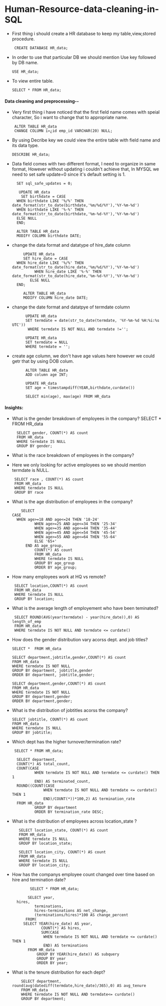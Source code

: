 # Human-Resource-data-cleaning-in-SQL
- First thing i should create a HR database to keep my table,view,stored procedure.
  
       CREATE DATABASE HR_data;
 - In order to use that particular DB we should mention Use key followed by DB name.
   
       USE HR_data;
   
 - To view entire table.
   
       SELECT * FROM HR_data;

#### Data cleaning and preprocessing--

- Very first thing i have noticed that the first field name comes with speial character, So i want to change that to appropriate name.
  
       ALTER TABLE HR_data
       CHANGE COLUMN ï»¿id emp_id VARCHAR(20) NULL;

- By using Decribe key we could view the entire table with field name and its data type.
   
      DESCRIBE HR_data;
  
- Data field comes with two different format, I need to organize in same format, However without updating i couldn't achieve that, In MYSQL we need to set safe update=0 since it's default setting is 1.
  
        SET sql_safe_updates = 0;

         UPDATE HR_data
          SET birthdate = CASE
		WHEN birthdate LIKE '%/%' THEN date_format(str_to_date(birthdate,'%m/%d/%Y'),'%Y-%m-%d')
        WHEN birthdate LIKE '%-%' THEN date_format(str_to_date(birthdate,'%m-%d-%Y'),'%Y-%m-%d')
        ELSE NULL
		END;
	
        ALTER TABLE HR_data
        MODIFY COLUMN birthdate DATE;


- change the data format and datatype of hire_date column
   
           UPDATE HR_data
           SET hire_date = CASE
		WHEN hire_date LIKE '%/%' THEN date_format(str_to_date(hire_date,'%m/%d/%Y'),'%Y-%m-%d')
                WHEN hire_date LIKE '%-%' THEN date_format(str_to_date(hire_date,'%m-%d-%Y'),'%Y-%m-%d')
              ELSE NULL
		END;
        
           ALTER TABLE HR_data
           MODIFY COLUMN hire_date DATE;

- change the date format and datatpye of termdate column
  
            UPDATE HR_data
            SET termdate = date(str_to_date(termdate, '%Y-%m-%d %H:%i:%s UTC'))
             WHERE termdate IS NOT NULL AND termdate !='';

            UPDATE HR_data
            SET termdate = NULL
            WHERE termdate = '';

- create age column, we don't have age values here however we could getr that by using DOB colum.
  
            ALTER TABLE HR_data
            ADD column age INT;

            UPDATE HR_data
            SET age = timestampdiff(YEAR,birthdate,curdate())

            SELECT min(age), max(age) FROM HR_data
  
#### Insights:

-  What is the gender breakdown of employees in the company?
        SELECT * FROM HR_data

         SELECT gender, COUNT(*) AS count 
         FROM HR_data
         WHERE termdate IS NULL
         GROUP BY gender;

  - What is the race breakdown of employees in the company?
  - Here we only looking for active employees so we should mention termdate is NULL.
       
         SELECT race , COUNT(*) AS count
         FROM HR_data
         WHERE termdate IS NULL
         GROUP BY race

- What is the age distribution of employees in the company?

          SELECT 
	  CASE
		WHEN age>=18 AND age<=24 THEN '18-24'
                WHEN age>=25 AND age<=34 THEN '25-34'
                WHEN age>=35 AND age<=44 THEN '35-44'
                WHEN age>=45 AND age<=54 THEN '45-54'
                WHEN age>=55 AND age<=64 THEN '55-64'
                ELSE '65+'
	        END AS age_group,
                COUNT(*) AS count
                FROM HR_data
                WHERE termdate IS NULL
                GROUP BY age_group
                ORDER BY age_group;
    
- How many employees work at HQ vs remote?

       SELECT location,COUNT(*) AS count
       FROM HR_data
       WHERE termdate IS NULL
       GROUP BY location;

- What is the average length of employement who have been teminated?
  
       SELECT ROUND(AVG(year(termdate) - year(hire_date)),0) AS length_of_emp
       FROM HR_data
       WHERE termdate IS NOT NULL AND termdate <= curdate()

- How does the gender distribution vary acorss dept. and job titles?
  
      SELECT *  FROM HR_data

      SELECT department,jobtitle,gender,COUNT(*) AS count
      FROM HR_data
      WHERE termdate IS NOT NULL
      GROUP BY department, jobtitle,gender
      ORDER BY department, jobtitle,gender;

      SELECT department,gender,COUNT(*) AS count
      FROM HR_data
      WHERE termdate IS NOT NULL
      GROUP BY department,gender
      ORDER BY department,gender;

- What is the distribution of jobtitles acorss the company?
  
      SELECT jobtitle, COUNT(*) AS count
      FROM HR_data
      WHERE termdate IS NULL
      GROUP BY jobtitle;

- Which dept has the higher turnover/termination rate?

       SELECT * FROM HR_data;

        SELECT department,
		COUNT(*) AS total_count,
        COUNT(CASE
				WHEN termdate IS NOT NULL AND termdate <= curdate() THEN 1 
				END) AS terminated_count,
		ROUND((COUNT(CASE
					WHEN termdate IS NOT NULL AND termdate <= curdate() THEN 1 
                    END)/COUNT(*))*100,2) AS termination_rate
		FROM HR_data
                GROUP BY department
                ORDER BY termination_rate DESC;
        
        
- What is the distribution of employees across location_state ?
  
         SELECT location_state, COUNT(*) AS count
         FROM HR_data
         WHERE termdate IS NULL
         GROUP BY location_state;

         SELECT location_city, COUNT(*) AS count
         FROM HR_data
         WHERE termdate IS NULL
         GROUP BY location_city;

- How has the companys employee count changed over time based on hire and termination date?
  
              SELECT * FROM HR_data;

             SELECT year,
		hires,
                terminations,
                hires-terminations AS net_change,
                (terminations/hires)*100 AS change_percent
	        FROM(
		   SELECT YEAR(hire_date) AS year,
                   COUNT(*) AS hires,
                   SUM(CASE 
		            WHEN termdate IS NOT NULL AND termdate <= curdate() THEN 1 
		            END) AS terminations
			 FROM HR_data
                 GROUP BY YEAR(hire_date)) AS subquery
                 GROUP BY year
                 ORDER BY year;

- What is the tenure distribution for each dept?
  
          SELECT department, round(avg(datediff(termdate,hire_date)/365),0) AS avg_tenure
          FROM HR_data
          WHERE termdate IS NOT NULL AND termdate<= curdate()
          GROUP BY department;
